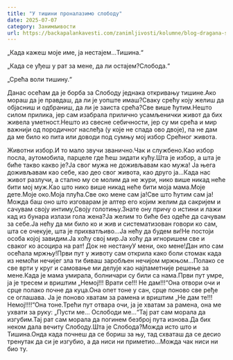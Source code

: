 ```yaml
---
title: "У тишини проналазимо слободу"
date: 2025-07-07
category: Занимљивости
url: https://backapalankavesti.com/zanimljivosti/kolumne/blog-dragana-soro/u-tisini-pronalazimo-slobodu/
---
```


„Када кажеш моје име, ја нестајем…Тишина.“

„Када се уђеш у рат за мене, да ли остајем?Слобода.“

„Срећа воли тишину.“

Данас осећам да је борба за Слободу једнака откривању тишине.Ако мораш да је правдаш, да ли је уопште имаш?Сваку срећу коју желиш да објасниш и одбраниш, да ли је заиста срећа?Све више ћутим.Нешто силом прилика, јер сам изабрала прилично усамљенички живот да бих живела уметност.Нешто из свесне себичности, јер су ми срећа и мир важнији од породичног наслеђа (у које не спада ово двоје), па не дам да ме било ко пита или доводи под сумњу мој избор Срећног живота.

Животни избор.И то мало звучи званично.Чак и службено.Као избор посла, аутомобила, парцеле где ћеш зидати кућу.Шта је избор, а шта је биће такво какво је?Ја свог мужа не доживљавам као мужа! Ја њега доживљавам као себе, као део свог живота, као друго ја…Када нас живот разлучи, а стално му се молим да не жури, нико више никад неће бити мој муж.Као што нико више никад неће бити моја мама.Моје дете.Моје око.Моја плућа.Све око мене сам ја!Све што ћутим сам ја!Можда баш оно што изговарам је алтер его којим желим да сакријем и сачувам своју интиму,Своју голотињу.Знате ону причу о истини и лажи кад из бунара излази гола жена?Ја желим то биће без одеће да сачувам за себе.Ја нећу да ми било ко и жив и систематизован говори ко сам, шта се очекује, шта је прихватљиво…Ја нећу да будем ви!Не постоји особа којој завидим.Ја хоћу свој мир.Ја хоћу да игноришем све и сваког ко асоцира на рат! Док не нестануУ мени, око мене!Дан ипо сам осећала мржњу!Први пут у животу сам открила како боли стомак када из немоћи нечијег зла ти биваш заробљен нечијом мржњом…Полако се све врти у круг и самовање ми делује као најпаметније решење за мене.Када је мама умирала, болничари су били са нама.Први пут умре, ја је тресем и вриштим „Немој!!! Врати се!!! Не дам!!!“Она отвори очи и срце полако почне да куца.Она опет тоне у сан, срце поново све ређе се оглашава. Ја је поново хватам за рамена и вриштим „Не дам те!!! Немој!!!!“Она тоне.Трећи пут отвара очи, ја је хватам за рамена, она ме ухвати за руку: „Пусти ме… Ослободи ме…“Тај рат сам морала да изгубим.Тај рат сам морала да погинем безброј пута изнова.Да бих неком дала вечиту Слободу.Шта је Слобода?Можда исто што и Тишина.Онда када почнеш да се бориш за њу, тад схваташ да се десио тренутак да си је изгубио, а да ниси ни приметио…Можда чак ниси ни био ту.
